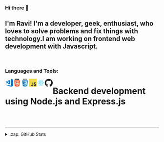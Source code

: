 ### Hi there 👋

## I'm Ravi! I'm a developer, geek, enthusiast, who loves to solve problems and fix things with technology.I am working on frontend web development with Javascript.

<br />

### Languages and Tools:

<img align="left" alt="Visual Studio Code" width="26px" src="https://raw.githubusercontent.com/github/explore/80688e429a7d4ef2fca1e82350fe8e3517d3494d/topics/visual-studio-code/visual-studio-code.png" />
<img align="left" alt="HTML5" width="26px" src="https://raw.githubusercontent.com/github/explore/80688e429a7d4ef2fca1e82350fe8e3517d3494d/topics/html/html.png" />
<img align="left" alt="CSS3" width="26px" src="https://raw.githubusercontent.com/github/explore/80688e429a7d4ef2fca1e82350fe8e3517d3494d/topics/css/css.png" />
<img align="left" alt="JavaScript" width="26px" src="https://raw.githubusercontent.com/github/explore/80688e429a7d4ef2fca1e82350fe8e3517d3494d/topics/javascript/javascript.png" />
<img align="left" alt="React" width="26px" src="https://raw.githubusercontent.com/github/explore/80688e429a7d4ef2fca1e82350fe8e3517d3494d/topics/react/react.png" />
<img align="left" alt="GitHub" width="26px" src="https://raw.githubusercontent.com/github/explore/78df643247d429f6cc873026c0622819ad797942/topics/github/github.png" />

# Backend development using Node.js and Express.js

<br />
<br />

---

<details>
  <summary>:zap: GitHub Stats</summary>

  <img align="left" alt="ravi GitHub Stats" src="https://github-readme-stats.codestackr.vercel.app/api?username=ravikrishnudu&show_icons=true&hide_border=true" />

</details>

[linkedin]: https://www.linkedin.com/in/ravi-krishnudu/
[twitter]: https://twitter.com/Ravikrishnudu
[instagram]: https://www.instagram.com/ravi_krishnudu/
